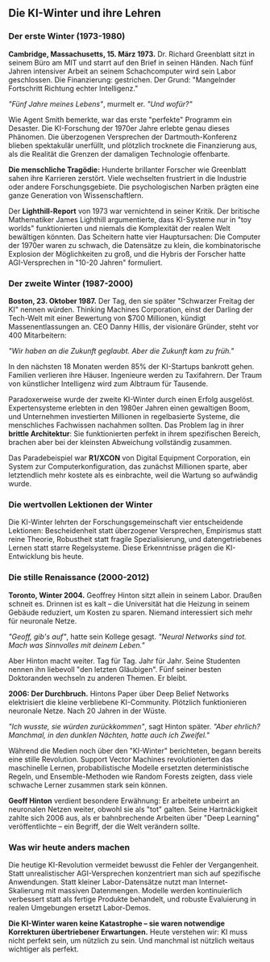 ## Die KI-Winter und ihre Lehren

### Der erste Winter (1973-1980)

**Cambridge, Massachusetts, 15. März 1973.** Dr. Richard Greenblatt sitzt in seinem Büro am MIT und starrt auf den Brief in seinen Händen. Nach fünf Jahren intensiver Arbeit an seinem Schachcomputer wird sein Labor geschlossen. Die Finanzierung: gestrichen. Der Grund: "Mangelnder Fortschritt Richtung echter Intelligenz."

*"Fünf Jahre meines Lebens"*, murmelt er. *"Und wofür?"*

Wie Agent Smith bemerkte, war das erste "perfekte" Programm ein Desaster. Die KI-Forschung der 1970er Jahre erlebte genau dieses Phänomen. Die überzogenen Versprechen der Dartmouth-Konferenz blieben spektakulär unerfüllt, und plötzlich trocknete die Finanzierung aus, als die Realität die Grenzen der damaligen Technologie offenbarte.

**Die menschliche Tragödie:** Hunderte brillanter Forscher wie Greenblatt sahen ihre Karrieren zerstört. Viele wechselten frustriert in die Industrie oder andere Forschungsgebiete. Die psychologischen Narben prägten eine ganze Generation von Wissenschaftlern.

Der **Lighthill-Report** von 1973 war vernichtend in seiner Kritik. Der britische Mathematiker James Lighthill argumentierte, dass KI-Systeme nur in "toy worlds" funktionierten und niemals die Komplexität der realen Welt bewältigen könnten. Das Scheitern hatte vier Hauptursachen: Die Computer der 1970er waren zu schwach, die Datensätze zu klein, die kombinatorische Explosion der Möglichkeiten zu groß, und die Hybris der Forscher hatte AGI-Versprechen in "10-20 Jahren" formuliert.

### Der zweite Winter (1987-2000)

**Boston, 23. Oktober 1987.** Der Tag, den sie später "Schwarzer Freitag der KI" nennen würden. Thinking Machines Corporation, einst der Darling der Tech-Welt mit einer Bewertung von $700 Millionen, kündigt Massenentlassungen an. CEO Danny Hillis, der visionäre Gründer, steht vor 400 Mitarbeitern:

*"Wir haben an die Zukunft geglaubt. Aber die Zukunft kam zu früh."*

In den nächsten 18 Monaten werden 85% der KI-Startups bankrott gehen. Familien verlieren ihre Häuser. Ingenieure werden zu Taxifahrern. Der Traum von künstlicher Intelligenz wird zum Albtraum für Tausende.

Paradoxerweise wurde der zweite KI-Winter durch einen Erfolg ausgelöst. Expertensysteme erlebten in den 1980er Jahren einen gewaltigen Boom, und Unternehmen investierten Millionen in regelbasierte Systeme, die menschliches Fachwissen nachahmen sollten. Das Problem lag in ihrer **brittle Architektur**: Sie funktionierten perfekt in ihrem spezifischen Bereich, brachen aber bei der kleinsten Abweichung vollständig zusammen.

Das Paradebeispiel war **R1/XCON** von Digital Equipment Corporation, ein System zur Computerkonfiguration, das zunächst Millionen sparte, aber letztendlich mehr kostete als es einbrachte, weil die Wartung so aufwändig wurde.

### Die wertvollen Lektionen der Winter

Die KI-Winter lehrten der Forschungsgemeinschaft vier entscheidende Lektionen: Bescheidenheit statt überzogener Versprechen, Empirismus statt reine Theorie, Robustheit statt fragile Spezialisierung, und datengetriebenes Lernen statt starre Regelsysteme. Diese Erkenntnisse prägen die KI-Entwicklung bis heute.

### Die stille Renaissance (2000-2012)

**Toronto, Winter 2004.** Geoffrey Hinton sitzt allein in seinem Labor. Draußen schneit es. Drinnen ist es kalt – die Universität hat die Heizung in seinem Gebäude reduziert, um Kosten zu sparen. Niemand interessiert sich mehr für neuronale Netze.

*"Geoff, gib's auf"*, hatte sein Kollege gesagt. *"Neural Networks sind tot. Mach was Sinnvolles mit deinem Leben."*

Aber Hinton macht weiter. Tag für Tag. Jahr für Jahr. Seine Studenten nennen ihn liebevoll "den letzten Gläubigen". Fünf seiner besten Doktoranden wechseln zu anderen Themen. Er bleibt.

**2006: Der Durchbruch.** Hintons Paper über Deep Belief Networks elektrisiert die kleine verbliebene KI-Community. Plötzlich funktionieren neuronale Netze. Nach 20 Jahren in der Wüste.

*"Ich wusste, sie würden zurückkommen"*, sagt Hinton später. *"Aber ehrlich? Manchmal, in den dunklen Nächten, hatte auch ich Zweifel."*

Während die Medien noch über den "KI-Winter" berichteten, begann bereits eine stille Revolution. Support Vector Machines revolutionierten das maschinelle Lernen, probabilistische Modelle ersetzten deterministische Regeln, und Ensemble-Methoden wie Random Forests zeigten, dass viele schwache Lerner zusammen stark sein können.

**Geoff Hinton** verdient besondere Erwähnung: Er arbeitete unbeirrt an neuronalen Netzen weiter, obwohl sie als "tot" galten. Seine Hartnäckigkeit zahlte sich 2006 aus, als er bahnbrechende Arbeiten über "Deep Learning" veröffentlichte – ein Begriff, der die Welt verändern sollte.

### Was wir heute anders machen

Die heutige KI-Revolution vermeidet bewusst die Fehler der Vergangenheit. Statt unrealistischer AGI-Versprechen konzentriert man sich auf spezifische Anwendungen. Statt kleiner Labor-Datensätze nutzt man Internet-Skalierung mit massiven Datenmengen. Modelle werden kontinuierlich verbessert statt als fertige Produkte behandelt, und robuste Evaluierung in realen Umgebungen ersetzt Labor-Demos.

**Die KI-Winter waren keine Katastrophe – sie waren notwendige Korrekturen übertriebener Erwartungen.** Heute verstehen wir: KI muss nicht perfekt sein, um nützlich zu sein. Und manchmal ist nützlich weitaus wichtiger als perfekt.
